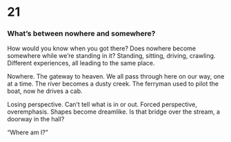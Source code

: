# 21

### What’s between nowhere and somewhere?

How would you know when you got there? Does nowhere become somewhere while we’re standing in it? Standing, sitting, driving, crawling. Different experiences, all leading to the same place.

Nowhere. The gateway to heaven. We all pass through here on our way, one at a time. The river becomes a dusty creek. The ferryman used to pilot the boat, now he drives a cab. 

Losing perspective.  Can’t tell what is in or out. Forced perspective, overemphasis. Shapes become dreamlike. Is that bridge over the stream, a doorway in the hall? 

“Where am I?”